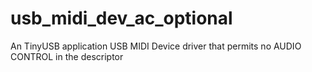 # usb_midi_dev_ac_optional
An TinyUSB application USB MIDI Device driver that permits no AUDIO CONTROL in the descriptor
